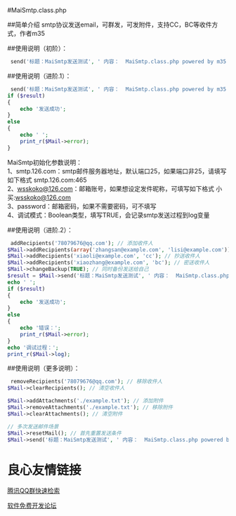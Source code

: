 #MaiSmtp.class.php

##简单介绍
smtp协议发送email，可群发，可发附件，支持CC，BC等收件方式，作者m35  

##使用说明（初阶）：
```php
 send('标题：MaiSmtp发送测试', ' 内容：  MaiSmtp.class.php powered by m35 ', '78079676@qq.com');
```

##使用说明（进阶.1）：
```php
 send('标题：MaiSmtp发送测试', ' 内容：  MaiSmtp.class.php powered by m35 ', '78079676@qq.com');
if ($result)
{
    echo '发送成功';
}
else
{
    echo ' ';
    print_r($Mail->error);
}
```
MaiSmtp初始化参数说明：  
1、smtp.126.com：smtp邮件服务器地址，默认端口25，如果端口非25，请填写如下格式 smtp.126.com:465  
2、wsskoko@126.com：邮箱账号，如果想设定发件昵称，可填写如下格式 小买:wsskoko@126.com  
3、password：邮箱密码，如果不需要密码，可不填写  
4、调试模式：Boolean类型，填写TRUE，会记录smtp发送过程到log变量  

##使用说明（进阶.2）：
```php
 addRecipients('78079676@qq.com'); // 添加收件人
$Mail->addRecipients(array('zhangsan@example.com', 'lisi@example.com')); // 数组类型收件人
$Mail->addRecipients('xiaoli@example.com', 'cc'); // 抄送收件人
$Mail->addRecipients('xiaozhang@example.com', 'bc'); // 密送收件人
$Mail->changeBackup(TRUE); // 同时备份发送给自己
$result = $Mail->send('标题：MaiSmtp发送测试', ' 内容：  MaiSmtp.class.php powered by m35 ');
echo ' ';
if ($result)
{
    echo '发送成功';
}
else
{
    echo '错误：';
    print_r($Mail->error);
}
echo '调试过程：';
print_r($Mail->log);
```

##使用说明（更多说明）：
```php
 removeRecipients('78079676@qq.com'); // 移除收件人
$Mail->clearRecipients(); // 清空收件人

$Mail->addAttachments('./example.txt'); // 添加附件
$Mail->removeAttachments('./example.txt'); // 移除附件
$Mail->clearAttachments(); // 清空附件

// 多次发送邮件场景
$Mail->resetMail(); // 首先重置发送条件
$Mail->send('标题：MaiSmtp发送测试', ' 内容：  MaiSmtp.class.php powered by m35 ', 'other@example.com'); // 接着第二次发送
```

 # 良心友情链接

[腾讯QQ群快速检索](http://u.720life.cn/s/8cf73f7c)

[软件免费开发论坛](http://u.720life.cn/s/bbb01dc0)